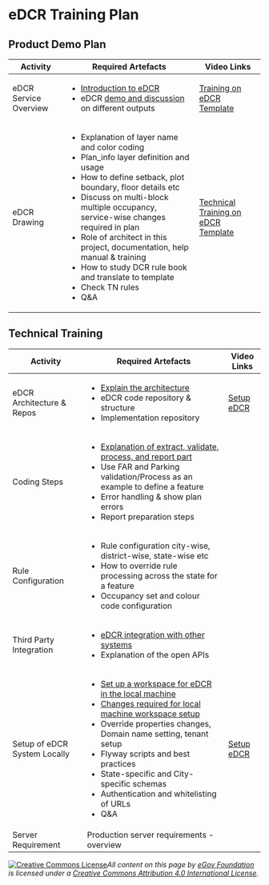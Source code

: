 # eDCR Training Plan

## Product Demo Plan

| Activity              | Required Artefacts                                                                                                                                                                                                                                                                                                                                                                                                                                            | Video Links                                                         |
| --------------------- | ------------------------------------------------------------------------------------------------------------------------------------------------------------------------------------------------------------------------------------------------------------------------------------------------------------------------------------------------------------------------------------------------------------------------------------------------------------- | ------------------------------------------------------------------- |
| eDCR Service Overview | <ul><li><a href="../../platform/configure-digit/configuring-digit-services/obpas-service-configuration/setting-up-edcr-service.md">Introduction to eDCR</a></li><li>eDCR <a href="https://docs.google.com/spreadsheets/d/1dloyJRCYfEBfed-Nowx-d9t2pKnOeuTm6Vdl4OGy-II/edit#gid=484175232">demo and discussion</a> on different outputs</li></ul>                                                                                                              | [Training on eDCR Template](https://youtu.be/HTiy57lh9kA)           |
| eDCR Drawing          | <ul><li>Explanation of layer name and color coding</li><li>Plan_info layer definition and usage</li><li>How to define setback, plot boundary, floor details etc</li><li>Discuss on multi-block multiple occupancy, service-wise changes required in plan</li><li>Role of architect in this project, documentation, help manual &#x26; training</li><li>How to study DCR rule book and translate to template</li><li>Check TN rules</li><li>Q&#x26;A</li></ul> | [Technical Training on eDCR Template](https://youtu.be/gJ15IKkbIUU) |

## Technical Training

| Activity                     | Required Artefacts                                                                                                                                                                                                                                                                                                                                                                                                                                                                                                                                                                                                             | Video Links                                |
| ---------------------------- | ------------------------------------------------------------------------------------------------------------------------------------------------------------------------------------------------------------------------------------------------------------------------------------------------------------------------------------------------------------------------------------------------------------------------------------------------------------------------------------------------------------------------------------------------------------------------------------------------------------------------------ | ------------------------------------------ |
| eDCR Architecture & Repos    | <ul><li><a href="https://github.com/egovernments/eGov-dcr-service">Explain the architecture</a></li><li>eDCR code repository &#x26; structure</li><li>Implementation repository</li></ul>                                                                                                                                                                                                                                                                                                                                                                                                                                      | [Setup eDCR](https://youtu.be/9IWMdHANWMw) |
| Coding Steps                 | <ul><li><a href="../../platform/configure-digit/configuring-digit-services/obpas-service-configuration/setting-up-edcr-service.md">Explanation of extract, validate, process, and report part</a></li><li>Use FAR and Parking validation/Process as an example to define a feature</li><li>Error handling &#x26; show plan errors</li><li>Report preparation steps</li></ul>                                                                                                                                                                                                                                                   |                                            |
| Rule Configuration           | <ul><li>Rule configuration city-wise, district-wise, state-wise etc</li><li>How to override rule processing across the state for a feature</li><li>Occupancy set and colour code configuration</li></ul>                                                                                                                                                                                                                                                                                                                                                                                                                       |                                            |
| Third Party Integration      | <ul><li><a href="../../platform/configure-digit/configuring-digit-services/obpas-service-configuration/edcr-integration.md">eDCR integration with other systems</a></li><li>Explanation of the open APIs</li></ul>                                                                                                                                                                                                                                                                                                                                                                                                             |                                            |
| Setup of eDCR System Locally | <ul><li><a href="../../platform/configure-digit/configuring-digit-services/obpas-service-configuration/setting-up-edcr-service.md">Set up a workspace for eDCR in the local machine</a></li><li><a href="../../platform/configure-digit/configuring-digit-services/obpas-service-configuration/setting-up-edcr-service.md">Changes required for local machine workspace setup</a></li><li>Override properties changes, Domain name setting, tenant setup</li><li>Flyway scripts and best practices</li><li>State-specific and City-specific schemas</li><li>Authentication and whitelisting of URLs</li><li>Q&#x26;A</li></ul> | [Setup eDCR](https://youtu.be/9IWMdHANWMw) |
| Server Requirement           | Production server requirements - overview                                                                                                                                                                                                                                                                                                                                                                                                                                                                                                                                                                                      |                                            |

[![Creative Commons License](https://i.creativecommons.org/l/by/4.0/80x15.png)_​_](http://creativecommons.org/licenses/by/4.0/)_All content on this page by_ [_eGov Foundation_](https://egov.org.in/) _is licensed under a_ [_Creative Commons Attribution 4.0 International License_](http://creativecommons.org/licenses/by/4.0/)_._
